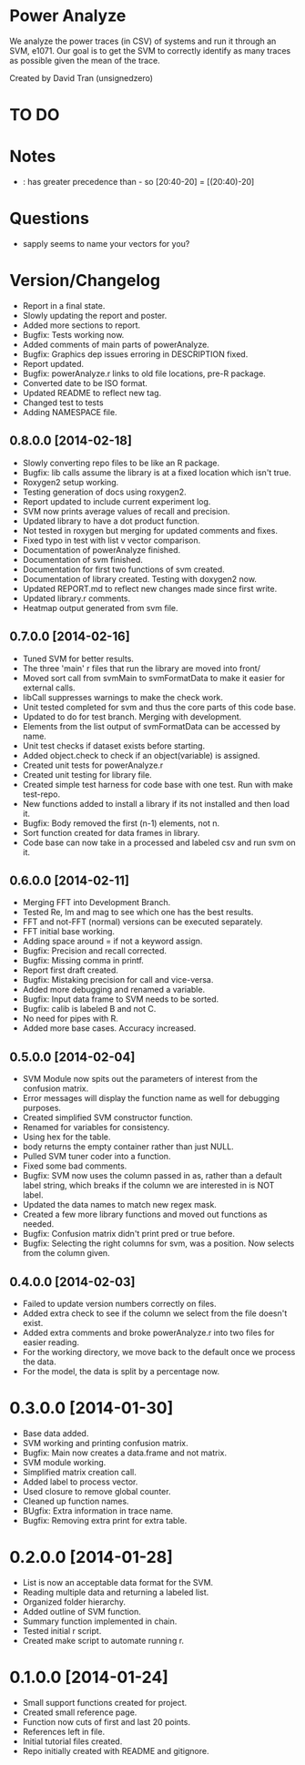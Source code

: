 # Power Analyze #

We analyze the power traces (in CSV) of systems and run it through
an SVM, e1071. Our goal is to get the SVM to correctly identify as many
traces as possible given the mean of the trace.

Created by David Tran (unsignedzero)

# TO DO #

# Notes #

* : has greater precedence than - so [20:40-20] = [(20:40)-20]

# Questions #

* sapply seems to name your vectors for you?

# Version/Changelog #

* Report in a final state.
* Slowly updating the report and poster.
* Added more sections to report.
* Bugfix: Tests working now.
* Added comments of main parts of powerAnalyze.
* Bugfix: Graphics dep issues erroring in DESCRIPTION fixed.
* Report updated.
* Bugfix: powerAnalyze.r links to old file locations, pre-R package.
* Converted date to be ISO format.
* Updated README to reflect new tag.
* Changed test to tests
* Adding NAMESPACE file.

## 0.8.0.0 [2014-02-18] #
* Slowly converting repo files to be like an R package.
* Bugfix: lib calls assume the library is at a fixed location which isn't true.
* Roxygen2 setup working.
* Testing generation of docs using roxygen2.
* Report updated to include current experiment log.
* SVM now prints average values of recall and precision.
* Updated library to have a dot product function.
* Not tested in roxygen but merging for updated comments and fixes.
* Fixed typo in test with list v vector comparison.
* Documentation of powerAnalyze finished.
* Documentation of svm finished.
* Documentation for first two functions of svm created.
* Documentation of library created. Testing with doxygen2 now.
* Updated REPORT.md to reflect new changes made since first write.
* Updated library.r comments.
* Heatmap output generated from svm file.

## 0.7.0.0 [2014-02-16] #
* Tuned SVM for better results.
* The three 'main' r files that run the library are moved into front/
* Moved sort call from svmMain to svmFormatData to make it easier for
  external calls.
* libCall suppresses warnings to make the check work.
* Unit tested completed for svm and thus the core parts of this code base.
* Updated to do for test branch. Merging with development.
* Elements from the list output of svmFormatData can be accessed by name.
* Unit test checks if dataset exists before starting.
* Added object.check to check if an object(variable) is assigned.
* Created unit tests for powerAnalyze.r
* Created unit testing for library file.
* Created simple test harness for code base with one test. Run with make
  test-repo.
* New functions added to install a library if its not installed and then
  load it.
* Bugfix: Body removed the first (n-1) elements, not n.
* Sort function created for data frames in library.
* Code base can now take in a processed and labeled csv and run svm on it.

## 0.6.0.0 [2014-02-11] #
* Merging FFT into Development Branch.
* Tested Re, Im and mag to see which one has the best results.
* FFT and not-FFT (normal) versions can be executed separately.
* FFT initial base working.
* Adding space around = if not a keyword assign.
* Bugfix: Precision and recall corrected.
* Bugfix: Missing comma in printf.
* Report first draft created.
* Bugfix: Mistaking precision for call and vice-versa.
* Added more debugging and renamed a variable.
* Bugfix: Input data frame to SVM needs to be sorted.
* Bugfix: calib is labeled B and not C.
* No need for pipes with R.
* Added more base cases. Accuracy increased.

## 0.5.0.0 [2014-02-04] #
* SVM Module now spits out the parameters of interest from the confusion
  matrix.
* Error messages will display the function name as well for debugging purposes.
* Created simplified SVM constructor function.
* Renamed for variables for consistency.
* Using hex for the table.
* body returns the empty container rather than just NULL.
* Pulled SVM tuner coder into a function.
* Fixed some bad comments.
* Bugfix: SVM now uses the column passed in as, rather than a default
  label string, which breaks if the column we are interested in is NOT label.
* Updated the data names to match new regex mask.
* Created a few more library functions and moved out functions as needed.
* Bugfix: Confusion matrix didn't print pred or true before.
* Bugfix: Selecting the right columns for svm, was a position. Now
  selects from the column given.

## 0.4.0.0 [2014-02-03] #
* Failed to update version numbers correctly on files.
* Added extra check to see if the column we select from the file
  doesn't exist.
* Added extra comments and broke powerAnalyze.r into two files for
  easier reading.
* For the working directory, we move back to the default once we process
  the data.
* For the model, the data is split by a percentage now.

# 0.3.0.0 [2014-01-30] #
* Base data added.
* SVM working and printing confusion matrix.
* Bugfix: Main now creates a data.frame and not matrix.
* SVM module working.
* Simplified matrix creation call.
* Added label to process vector.
* Used closure to remove global counter.
* Cleaned up function names.
* BUgfix: Extra information in trace name.
* Bugfix: Removing extra print for extra table.

# 0.2.0.0 [2014-01-28] #
* List is now an acceptable data format for the SVM.
* Reading multiple data and returning a labeled list.
* Organized folder hierarchy.
* Added outline of SVM function.
* Summary function implemented in chain.
* Tested initial r script.
* Created make script to automate running r.

# 0.1.0.0 [2014-01-24] #
* Small support functions created for project.
* Created small reference page.
* Function now cuts of first and last 20 points.
* References left in file.
* Initial tutorial files created.
* Repo initially created with README and gitignore.
